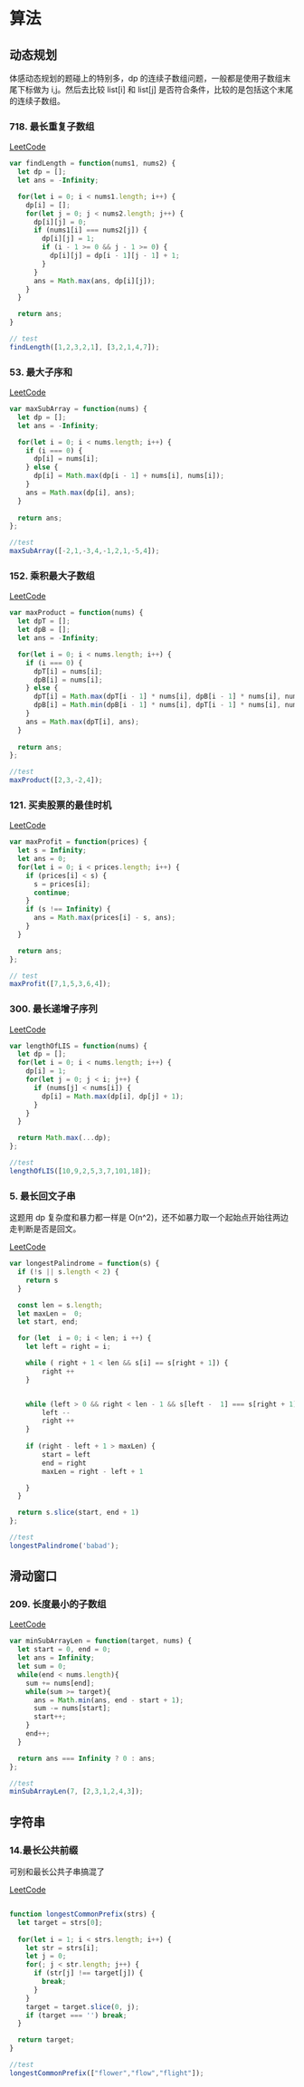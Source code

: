 # 算法

## 动态规划

体感动态规划的题碰上的特别多，dp 的连续子数组问题，一般都是使用子数组末尾下标做为 i,j。然后去比较 list[i] 和 list[j] 是否符合条件，比较的是包括这个末尾的连续子数组。

### 718. 最长重复子数组

[LeetCode](https://leetcode-cn.com/problems/maximum-length-of-repeated-subarray/)

```js
var findLength = function(nums1, nums2) {
  let dp = [];
  let ans = -Infinity;

  for(let i = 0; i < nums1.length; i++) {
    dp[i] = [];
    for(let j = 0; j < nums2.length; j++) {
      dp[i][j] = 0;
      if (nums1[i] === nums2[j]) {
        dp[i][j] = 1;
        if (i - 1 >= 0 && j - 1 >= 0) {
          dp[i][j] = dp[i - 1][j - 1] + 1;
        }
      }
      ans = Math.max(ans, dp[i][j]);
    }
  }

  return ans;
}

// test
findLength([1,2,3,2,1], [3,2,1,4,7]);
```

### 53. 最大子序和

[LeetCode](https://leetcode-cn.com/problems/maximum-subarray/)

```js
var maxSubArray = function(nums) {
  let dp = [];
  let ans = -Infinity;

  for(let i = 0; i < nums.length; i++) {
    if (i === 0) { 
      dp[i] = nums[i];
    } else {
      dp[i] = Math.max(dp[i - 1] + nums[i], nums[i]);
    }
    ans = Math.max(dp[i], ans);
  }
  
  return ans;
};

//test
maxSubArray([-2,1,-3,4,-1,2,1,-5,4]);
```

### 152. 乘积最大子数组

[LeetCode](https://leetcode-cn.com/problems/maximum-product-subarray/)

```js
var maxProduct = function(nums) {
  let dpT = [];
  let dpB = [];
  let ans = -Infinity;

  for(let i = 0; i < nums.length; i++) {
    if (i === 0) { 
      dpT[i] = nums[i];
      dpB[i] = nums[i];
    } else {
      dpT[i] = Math.max(dpT[i - 1] * nums[i], dpB[i - 1] * nums[i], nums[i]);
      dpB[i] = Math.min(dpB[i - 1] * nums[i], dpT[i - 1] * nums[i], nums[i]);
    }
    ans = Math.max(dpT[i], ans);
  }
  
  return ans;
};

//test
maxProduct([2,3,-2,4]);
```

### 121. 买卖股票的最佳时机

[LeetCode](https://leetcode-cn.com/problems/best-time-to-buy-and-sell-stock/)

```js
var maxProfit = function(prices) {
  let s = Infinity;
  let ans = 0;
  for(let i = 0; i < prices.length; i++) {
    if (prices[i] < s) {
      s = prices[i];
      continue;
    }
    if (s !== Infinity) {
      ans = Math.max(prices[i] - s, ans);
    }
  }

  return ans;
};

// test
maxProfit([7,1,5,3,6,4]);
```

### 300. 最长递增子序列

[LeetCode](https://leetcode-cn.com/problems/longest-increasing-subsequence/)

```js
var lengthOfLIS = function(nums) {
  let dp = [];
  for(let i = 0; i < nums.length; i++) {
    dp[i] = 1;
    for(let j = 0; j < i; j++) {
      if (nums[j] < nums[i]) {
        dp[i] = Math.max(dp[i], dp[j] + 1);
      }
    }
  }

  return Math.max(...dp);
};

//test
lengthOfLIS([10,9,2,5,3,7,101,18]);
```

### 5. 最长回文子串

这题用 dp 复杂度和暴力都一样是 O(n^2)，还不如暴力取一个起始点开始往两边走判断是否是回文。

[LeetCode](https://leetcode-cn.com/problems/longest-palindromic-substring/)

```js
var longestPalindrome = function(s) {
  if (!s || s.length < 2) {
    return s
  }

  const len = s.length;
  let maxLen =  0;
  let start, end;

  for (let  i = 0; i < len; i ++) {
    let left = right = i;

    while ( right + 1 < len && s[i] == s[right + 1]) {
        right ++
    }


    while (left > 0 && right < len - 1 && s[left -  1] === s[right + 1]) {
        left --
        right ++
    }
    
    if (right - left + 1 > maxLen) {
        start = left
        end = right
        maxLen = right - left + 1

    }
  }

  return s.slice(start, end + 1)
};

//test
longestPalindrome('babad');
```

## 滑动窗口

### 209. 长度最小的子数组

[LeetCode](https://leetcode-cn.com/problems/minimum-size-subarray-sum/)

```js
var minSubArrayLen = function(target, nums) {
  let start = 0, end = 0;
  let ans = Infinity;
  let sum = 0;
  while(end < nums.length){
    sum += nums[end];
    while(sum >= target){
      ans = Math.min(ans, end - start + 1);
      sum -= nums[start];
      start++;
    }
    end++;
  }

  return ans === Infinity ? 0 : ans;
};

//test
minSubArrayLen(7, [2,3,1,2,4,3]);
```

## 字符串

### 14.最长公共前缀

可别和最长公共子串搞混了

[LeetCode](https://leetcode-cn.com/problems/longest-common-prefix/submissions/)

```js

function longestCommonPrefix(strs) {
  let target = strs[0];
  
  for(let i = 1; i < strs.length; i++) {
    let str = strs[i];
    let j = 0;
    for(; j < str.length; j++) {
      if (str[j] !== target[j]) {
        break;
      }
    }
    target = target.slice(0, j);
    if (target === '') break;
  }

  return target;
}

//test
longestCommonPrefix(["flower","flow","flight"]);

```
